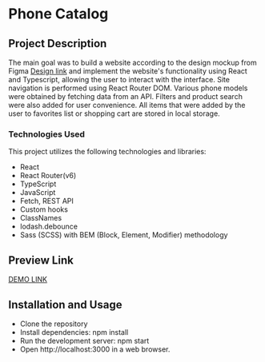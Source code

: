 # Phone Catalog

## Project Description

The main goal was to build a website according to the design mockup from Figma [Design link](https://www.figma.com/file/uEetgWenSRxk9jgiym6Yzp/Phone-catalog-redesign?node-id=1%3A2) and implement the website's functionality using React and Typescript, allowing the user to interact with the interface. Site navigation is performed using React Router DOM. Various phone models were obtained by fetching data from an API. Filters and product search were also added for user convenience. All items that were added by the user to favorites list or shopping cart are stored in local storage.

### Technologies Used

This project utilizes the following technologies and libraries:

- React
- React Router(v6)
- TypeScript
- JavaScript
- Fetch, REST API
- Custom hooks
- ClassNames
- lodash.debounce
- Sass (SCSS) with BEM (Block, Element, Modifier) methodology

## Preview Link

[DEMO LINK](https://dmitrymatvichuk.github.io/phone-catalog/)

## Installation and Usage

- Clone the repository
- Install dependencies: npm install
- Run the development server: npm start
- Open http://localhost:3000 in a web browser.
